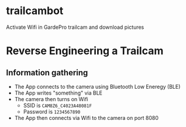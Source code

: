 # trailcambot
Activate Wifi in GardePro trailcam and download pictures

# Reverse Engineering a Trailcam
## Information gathering

- The App connects to the camera using Bluetooth Low Eneregy (BLE)
- The App writes "something" via BLE
- The camera then turns on Wifi
  - SSID is `CAM8Z6_C4023A48081F`
  - Password is `1234567890`
- The App then connects via Wifi to the camera on port 8080


